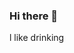 ### Hi there 👋

<!--
**licheng1786/licheng1786** is a ✨ _special_ ✨ repository because its `README.md` (this file) appears on your GitHub profile.

Here are some ideas to get you started:

- 🔭 I’m currently working on petroleum geology
- 🌱 I’m currently learning date science
- 🤔 I’m looking for help with tulip
- 📫 How to reach me: qq:190726983
- 😄 Pronouns: licheng
- ⚡ Fun fact: study
-->
l like drinking
